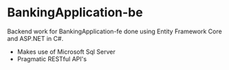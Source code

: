 ﻿# BankingApplication-be
Backend work for BankingApplication-fe done using Entity Framework Core and ASP.NET in C#.

- Makes use of Microsoft Sql Server
- Pragmatic RESTful API's